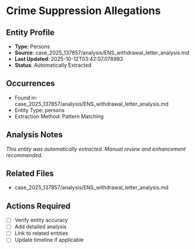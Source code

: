 # Crime Suppression Allegations

## Entity Profile
- **Type**: Persons
- **Source**: case_2025_137857/analysis/ENS_withdrawal_letter_analysis.md
- **Last Updated**: 2025-10-12T03:42:07.078993
- **Status**: Automatically Extracted

## Occurrences
- Found in: case_2025_137857/analysis/ENS_withdrawal_letter_analysis.md
- Entity Type: persons
- Extraction Method: Pattern Matching

## Analysis Notes
*This entity was automatically extracted. Manual review and enhancement recommended.*

## Related Files
- case_2025_137857/analysis/ENS_withdrawal_letter_analysis.md

## Actions Required
- [ ] Verify entity accuracy
- [ ] Add detailed analysis
- [ ] Link to related entities
- [ ] Update timeline if applicable
